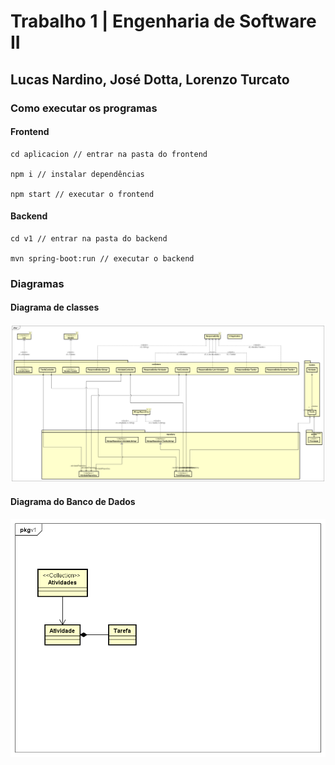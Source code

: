 # Trabalho 1 | Engenharia de Software II

## Lucas Nardino, José Dotta, Lorenzo Turcato

### Como executar os programas

#### Frontend

``````
cd aplicacion // entrar na pasta do frontend

npm i // instalar dependências

npm start // executar o frontend
``````

#### Backend

``````
cd v1 // entrar na pasta do backend

mvn spring-boot:run // executar o backend
``````



### Diagramas

#### Diagrama de classes
![Diagrama de classes](BackEndDiagram.png)

#### Diagrama do Banco de Dados
![Diagrama do Banco de Dados](DataBase.png)
